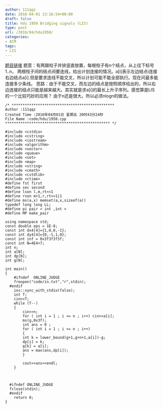 ```yaml
---
author: 111qqz
date: 2016-04-01 13:16:54+00:00
draft: false
title: hdu 1950 Bridging signals (LIS)
type: post
url: /2016/04/hdu1950/
categories:
- ACM
tags:
- LIS
---
```


[题目链接](http://acm.hdu.edu.cn/showproblem.php?pid=1950)
题意：有两跟柱子并排竖直放置，每根柱子有n个结点，从上往下标号1..n， 两根柱子间的结点间要连线，给出计划连接的情况。a[i]表示左边结点i连接右边结点a[i].但是要求连线不能交叉，所以计划可能不能全部执行。现在问最多能连接多少条线。
思路：由于不能交叉，而左边的结点是按照顺序给出的，所以右边连接的结点只能是越来越大。其实就是求a[i]的最长上升子序列。感觉算是LIS的一个比较巧妙的应用？ 由于n还是很大。所以必须nlogn的做法。
 

    
    /* ***********************************************
    Author :111qqz
    Created Time :2016年04月01日 星期五 20时43分24秒
    File Name :code/hdu/1950.cpp
    ************************************************ */
    
    #include <cstdio>
    #include <cstring>
    #include <iostream>
    #include <algorithm>
    #include <vector>
    #include <queue>
    #include <set>
    #include <map>
    #include <string>
    #include <cmath>
    #include <cstdlib>
    #include <ctime>
    #define fst first
    #define sec second
    #define lson l,m,rt<<1
    #define rson m+1,r,rt<<1|1
    #define ms(a,x) memset(a,x,sizeof(a))
    typedef long long LL;
    #define pi pair < int ,int >
    #define MP make_pair
    
    using namespace std;
    const double eps = 1E-8;
    const int dx4[4]={1,0,0,-1};
    const int dy4[4]={0,-1,1,0};
    const int inf = 0x3f3f3f3f;
    const int N=4E4+7;
    int n;
    int a[N];
    int dp[N];
    int g[N];
    
    int main()
    {
    	#ifndef  ONLINE_JUDGE 
    	freopen("code/in.txt","r",stdin);
      #endif
    	ios::sync_with_stdio(false);
    	int T;
    	cin>>T;
    	while (T--)
    	{
    	    cin>>n;
    	    for ( int i = 1 ; i <= n ; i++) cin>>a[i];
    	    ms(g,0x3f);
    	    int ans = 0 ; 
    	    for ( int i = 1 ; i <= n ; i++)
    	    {
    		int k = lower_bound(g+1,g+n+1,a[i])-g;
    		dp[i] = k;
    		g[k] = a[i];
    		ans = max(ans,dp[i]);
    	    }
    
    	    cout<<ans<<endl;
    	}
    
    
    
      #ifndef ONLINE_JUDGE  
      fclose(stdin);
      #endif
        return 0;
    }
    







